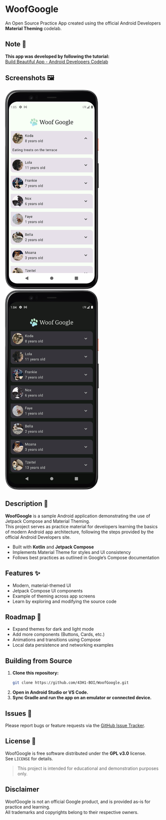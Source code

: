 # WoofGoogle

An Open Source Practice App created using the official Android Developers **Material Theming** codelab.

## Note 📝

**This app was developed by following the tutorial:**  
[Build Beautiful App - Android Developers Codelab](https://developer.android.com/courses/pathways/android-basics-compose-unit-3-pathway-3)

## Screenshots 🖼️
<img src="screenshots/light_mode.png" alt="Light Mode" width="300"/> <img src="screenshots/dark_mode.png" alt="Dark Mode" width="300"/>

## Description 📖

**WoofGoogle** is a sample Android application demonstrating the use of Jetpack Compose and Material Theming.  
This project serves as practice material for developers learning the basics of modern Android app architecture, following the steps provided by the official Android Developers site.

- Built with **Kotlin** and **Jetpack Compose**
- Implements Material Theme for styles and UI consistency
- Follows best practices as outlined in Google’s Compose documentation

## Features ✨

- Modern, material-themed UI
- Jetpack Compose UI components
- Example of theming across app screens
- Learn by exploring and modifying the source code

## Roadmap 🎯

- Expand themes for dark and light mode
- Add more components (Buttons, Cards, etc.)
- Animations and transitions using Compose
- Local data persistence and networking examples

## Building from Source

1. **Clone this repository:**
    ```bash
    git clone https://github.com/43H1-BOI/WoofGoogle.git
    ```
2. **Open in Android Studio or VS Code.**
3. **Sync Gradle and run the app on an emulator or connected device.**

## Issues 🚩

Please report bugs or feature requests via the [GitHub Issue Tracker](https://github.com/43H1-BOI/WoofGoogle/issues).

## License 📜

WoofGoogle is free software distributed under the **GPL v3.0** license.  
See `LICENSE` for details.  
> This project is intended for educational and demonstration purposes only.

## Disclaimer

WoofGoogle is not an official Google product, and is provided as-is for practice and learning.  
All trademarks and copyrights belong to their respective owners.
